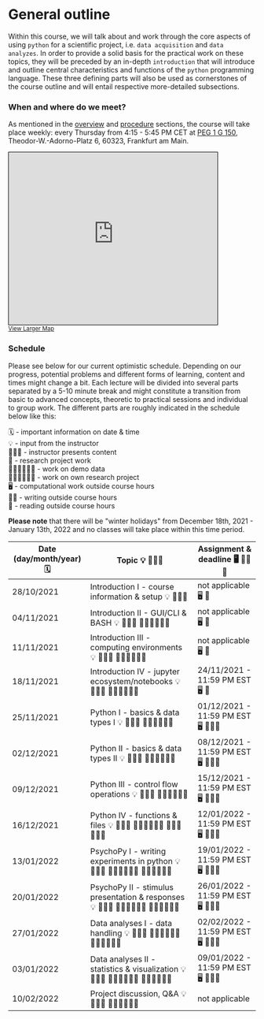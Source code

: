 # General outline
Within this course, we will talk about and work through the core aspects of using `python` for a scientific project, i.e. `data acquisition` and `data analyzes`. 
In order to provide a solid basis for the practical work on these topics, they will be preceded by an in-depth `introduction` that will introduce and outline central characteristics and functions of the `python` programming language.
These three defining parts will also be used as cornerstones of the course outline and will entail respective more-detailed subsections.


### When and where do we meet?

As mentioned in the [overview]() and [procedure]() sections, the course will take place weekly: every Thursday from 4:15 - 5:45 PM CET at [PEG 1 G 150](https://qis.server.uni-frankfurt.de/qisserver/rds?state=verpublish&status=init&vmfile=no&moduleCall=webInfo&publishConfFile=webInfoRaum&publishSubDir=raum&keep=y&raum.rgid=6097), Theodor-W.-Adorno-Platz 6, 60323, Frankfurt am Main. 

<iframe width="425" height="350" frameborder="0" scrolling="no" marginheight="0" marginwidth="0" src="https://www.openstreetmap.org/export/embed.html?bbox=8.661464452743532%2C50.12589530933526%2C8.67423176765442%2C50.130778644149046&amp;layer=mapnik&amp;marker=50.12833703902714%2C8.667848110198975" style="border: 1px solid black"></iframe><br/><small><a href="https://www.openstreetmap.org/?mlat=50.12834&amp;mlon=8.66785#map=17/50.12834/8.66785">View Larger Map</a></small>

### Schedule

Please see below for our current optimistic schedule. Depending on our progress, potential problems and different forms of learning, content and times might change a bit. Each lecture will be divided into several parts separated by a 5-10 minute break and might constitute a transition from basic to advanced concepts, theoretic to practical sessions and individual to group work. The different parts are roughly indicated in the schedule below like this:

🗓 - important information on date & time  
💡 - input from the instructor  
👨🏻‍🏫 - instructor presents content  
🥼 - research project work  
🧑🏽‍💻🧑🏾‍💻 - work on demo data  
🧑🏿‍🔬👩🏻‍🔬 - work on own research project  
🖥️ - computational work outside course hours  
✍🏽 - writing outside course hours  
📖 - reading outside course hours  


**Please note** that there will be "winter holidays" from December 18th, 2021 - January 13th, 2022 and no classes will take place within this time period.  

| Date (day/month/year) 🗓         | Topic 💡 👨🏻‍🏫   | Assignment & deadline 🖥️ ✍🏽📖 |
|--------------|-----------|------------|
| 28/10/2021 | Introduction I - course information & setup 💡 👨🏻‍🏫  |  not applicable  🖥️ 📖     |
| 04/11/2021 | Introduction II - GUI/CLI & BASH  💡 👨🏻‍🏫 🧑🏽‍💻🧑🏾‍💻 |  not applicable  🖥️ 📖 |
| 11/11/2021 | Introduction III - computing environments 💡 👨🏻‍🏫 🧑🏽‍💻🧑🏾‍💻 |  not applicable  🖥️ 📖 |
| 18/11/2021 | Introduction IV - jupyter ecosystem/notebooks 💡 👨🏻‍🏫 🧑🏽‍💻🧑🏾‍💻  |  24/11/2021 - 11:59 PM EST  🖥️ 📖 |
| 25/11/2021 | Python I - basics & data types I 💡 👨🏻‍🏫 🧑🏽‍💻🧑🏾‍💻  |  01/12/2021 - 11:59 PM EST 🖥️ ✍🏽📖     |
| 02/12/2021 | Python II - basics & data types II 💡 👨🏻‍🏫 🧑🏽‍💻🧑🏾‍💻  |  08/12/2021 - 11:59 PM EST  🖥️ ✍🏽📖  |
| 09/12/2021 | Python III - control flow operations 💡 👨🏻‍🏫 🧑🏽‍💻🧑🏾‍💻  |  15/12/2021 - 11:59 PM EST  🖥️ ✍🏽📖  |
| 16/12/2021 | Python IV - functions & files 💡 👨🏻‍🏫 🧑🏽‍💻🧑🏾‍💻 🧑🏿‍🔬👩🏻‍🔬 |  12/01/2022 - 11:59 PM EST  🖥️ ✍🏽📖   |
| 13/01/2022 | PsychoPy I - writing experiments in python 💡 👨🏻‍🏫 🧑🏽‍💻🧑🏾‍💻 🧑🏿‍🔬👩🏻‍🔬   |  19/01/2022 - 11:59 PM EST 🖥️ ✍🏽📖 |
| 20/01/2022 | PsychoPy II - stimulus presentation & responses 💡 👨🏻‍🏫 🧑🏽‍💻🧑🏾‍💻 🧑🏿‍🔬👩🏻‍🔬   |  26/01/2022 - 11:59 PM EST 🖥️ ✍🏽📖 |
| 27/01/2022 | Data analyses I - data handling 💡 👨🏻‍🏫 🧑🏽‍💻🧑🏾‍💻 🧑🏿‍🔬👩🏻‍🔬  | 02/02/2022 - 11:59 PM EST 🖥️ ✍🏽📖 |
| 03/01/2022 | Data analyses II - statistics & visualization 💡 👨🏻‍🏫 🧑🏽‍💻🧑🏾‍💻 🧑🏿‍🔬👩🏻‍🔬  | 09/01/2022 - 11:59 PM EST  🖥️ ✍🏽📖 |
| 10/02/2022 | Project discussion, Q&A 💡 👨🏻‍🏫 🧑🏽‍💻🧑🏾‍💻  |  not applicable      |